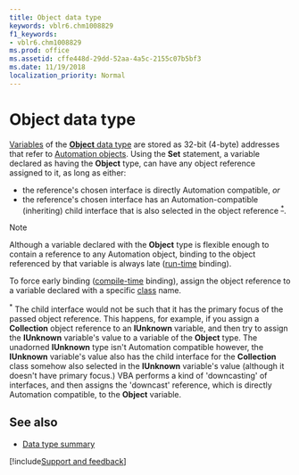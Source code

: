 ```yaml
---
title: Object data type
keywords: vblr6.chm1008829
f1_keywords:
- vblr6.chm1008829
ms.prod: office
ms.assetid: cffe448d-29dd-52aa-4a5c-2155c07b5bf3
ms.date: 11/19/2018
localization_priority: Normal
---
```



# Object data type

[Variables](../../Glossary/vbe-glossary.md#variable) of the [**Object** data type](../../Glossary/vbe-glossary.md#object-data-type) are stored as 32-bit (4-byte) addresses that refer to [Automation objects](../../Glossary/vbe-glossary.md#automation-object). Using the **Set** statement, a variable declared as having the **Object** type, can have any object reference assigned to it, as long as either:
- the reference's chosen interface is directly Automation compatible, _or_
- the reference's chosen interface has an Automation-compatible (inheriting) child interface that is also selected in the object reference <sup>[*](#asteriskfootnote "The child interface would not be such that it has the primary focus of the passed object reference. This happens, for example, if you assign a Collection object reference to an IUnknown variable, and then try to assign the IUnknown variable's value to a variable of the Object type. ...")</sup>.

> [!NOTE] 
> Although a variable declared with the **Object** type is flexible enough to contain a reference to any Automation object, binding to the object referenced by that variable is always late ([run-time](../../Glossary/vbe-glossary.md#run-time) binding). 
> 
> To force early binding ([compile-time](../../Glossary/vbe-glossary.md#compile-time) binding), assign the object reference to a variable declared with a specific [class](../../Glossary/vbe-glossary.md#class) name.

<a name="asteriskfootnote"><sup>*</sup></a> The child interface would not be such that it has the primary focus of the passed object reference. This happens, for example, if you assign a **Collection** object reference to an **IUnknown** variable, and then try to assign the **IUnknown** variable's value to a variable of the **Object** type. The unadorned **IUnknown** type isn't Automation compatible however, the **IUnknown** variable's value also has the child interface for the **Collection** class somehow also selected in the **IUnknown** variable's value (although it doesn't have primary focus.) VBA performs a kind of 'downcasting' of interfaces, and then assigns the 'downcast' reference, which is directly Automation compatible, to the **Object** variable.

## See also

- [Data type summary](data-type-summary.md)

[!include[Support and feedback](~/includes/feedback-boilerplate.md)]
